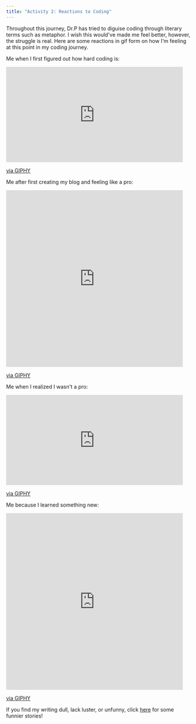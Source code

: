 ```yaml
---
title: "Activity 2: Reactions to Coding"
---
```


Throughout this journey, Dr.P has tried to diguise coding through literary terms such as metaphor. I wish this would've made me feel better, however, the struggle is real. Here are some reactions in gif form on how I'm feeling at this point in my coding journey. 

Me when I first figured out how hard coding is:
<iframe src="https://giphy.com/embed/oGzFZek2lszlK" width="480" height="259" frameBorder="0" class="giphy-embed" allowFullScreen></iframe><p><a href="https://giphy.com/gifs/help-big-bang-theory-me-oGzFZek2lszlK">via GIPHY</a></p>

Me after first creating my blog and feeling like a pro:
<iframe src="https://giphy.com/embed/LmNwrBhejkK9EFP504" width="480" height="480" frameBorder="0" class="giphy-embed" allowFullScreen></iframe><p><a href="https://giphy.com/gifs/memecandy-LmNwrBhejkK9EFP504">via GIPHY</a></p>

Me when I realized I wasn't a pro:
<iframe src="https://giphy.com/embed/1zkaZ6uefZIbmmCK1i" width="480" height="245" frameBorder="0" class="giphy-embed" allowFullScreen></iframe><p><a href="https://giphy.com/gifs/kate-mckinnon-1zkaZ6uefZIbmmCK1i">via GIPHY</a></p>

Me because I learned something new:
<iframe src="https://giphy.com/embed/3NtY188QaxDdC" width="480" height="480" frameBorder="0" class="giphy-embed" allowFullScreen></iframe><p><a href="https://giphy.com/gifs/3NtY188QaxDdC">via GIPHY</a></p>

If you find my writing dull, lack luster, or unfunny, click [here](https://brightside.me/wonder-curiosities/24-funny-stories-with-unexpected-endings-529710/) for some funnier stories!
